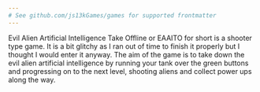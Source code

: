 ```yaml
---
# See github.com/js13kGames/games for supported frontmatter
---
```

Evil Alien Artificial Intelligence Take Offline or EAAITO for short is a shooter type game.  It is a bit glitchy as I ran out of time to finish it properly but I thought I would enter it anyway.  The aim of the game is to take down the evil alien artificial intelligence by running your tank over the green buttons and progressing on to the next level, shooting aliens and collect power ups along the way.